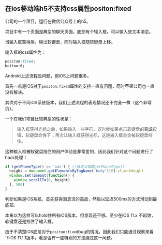 ## 在ios移动端h5不支持css属性positon:fixed

公司的一个项目，运行在微信公众号上的h5。

项目中有一个页面是典型的聊天页面，底部有个输入框，可以输入些文本消息。

当输入框获得后，弹出软键盘，同时输入框随软键盘上移。

输入框的css属性为：

```css
positon:fixed;
bottom:0;
```

Android上述流程没问题，但iOS上问题很多。

首先一点是iOS对于`positon:fixed`属性的支持一直有问题，同时苹果公司也一直没有解决。



其次对于不同iOS系统版本，我们上述流程的表现情况还不完全一样（这个非常坑）。

一个在我们项目比较典型的性状是：

>  输入框获得光标之后，如果输入一些字符，这时候如果点击软键盘的**完成**按钮，软键盘会弹下；再次让输入框获得光标，这是输入框会会被软键盘挡住。

这种输入框被软键盘挡住的用户体验是非常差的，因此我们针对这个问题进行了hack处理：

```javascript
if (getPhoneType() == 'ios') { //自定义函数getPhoneType()
  height = document.getElementsByTagName('body')[0].clientHeight
  window.setTimeout(function() {
    window.scrollTo(0, height)
  }, 500)
}
```

判断如果是iOS系统，首先获得消息流的高度，然后以延迟500ms的方式滑动到最底部。



本来以为这样可以hold住所有iOS版本，但发现还不够。至少在iOS 11.x 不起效，软键盘还是挡住了输入框。

由于不清楚iOS底层对于`positon:fixed`bug的情况，因此我们只能通过观察来看下iOS 11.1.1版本，看是否有一些特别的方法绕过这一问题。
